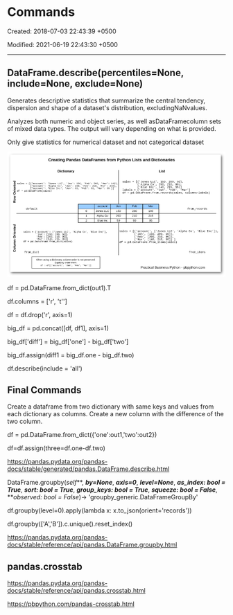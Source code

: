 # Commands

Created: 2018-07-03 22:43:39 +0500

Modified: 2021-06-19 22:43:30 +0500

---

## DataFrame.describe(percentiles=None, include=None, exclude=None)

Generates descriptive statistics that summarize the central tendency, dispersion and shape of a dataset's distribution, excludingNaNvalues.

Analyzes both numeric and object series, as well asDataFramecolumn sets of mixed data types. The output will vary depending on what is provided.

Only give statistics for numerical dataset and not categorical dataset

![image](media/Commands-image1.png)

df = pd.DataFrame.from_dict(out1).T

df.columns = ['r', 't'']

df = df.drop('r', axis=1)

big_df = pd.concat([df, df1], axis=1)

big_df['diff'] = big_df['one'] - big_df['two']

big_df.assign(diff1 = big_df.one - big_df.two)

df.describe(include = 'all')

## Final Commands

Create a dataframe from two dictionary with same keys and values from each dictionary as columns. Create a new column with the difference of the two column.

df = pd.DataFrame.from_dict({'one':out1,'two':out2})

df=df.assign(three=df.one-df.two)

<https://pandas.pydata.org/pandas-docs/stable/generated/pandas.DataFrame.describe.html>

DataFrame.groupby(*self***, ***by=None***, ***axis=0***, ***level=None***, ***as_index: bool = True***, ***sort: bool = True***, ***group_keys: bool = True***, ***squeeze: bool = False***, ***observed: bool = False*)→ 'groupby_generic.DataFrameGroupBy'

df.groupby(level=0).apply(lambda x: x.to_json(orient='records'))

df.groupby(['A','B']).c.unique().reset_index()

<https://pandas.pydata.org/pandas-docs/stable/reference/api/pandas.DataFrame.groupby.html>

## pandas.crosstab

<https://pandas.pydata.org/pandas-docs/stable/reference/api/pandas.crosstab.html>

<https://pbpython.com/pandas-crosstab.html>
